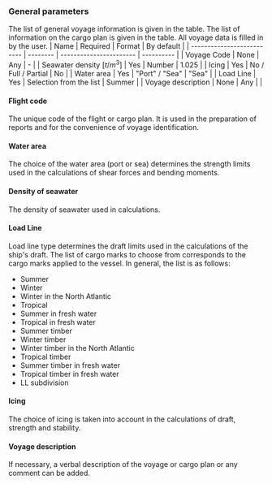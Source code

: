 ### General parameters
The list of general voyage information is given in the table. The list of information on the cargo plan is given in the table. All voyage data is filled in by the user.
| Name                       | Required | Format                  | By default |
| -------------------------- | -------- | ----------------------- | ---------- |
| Voyage Code                | None     | Any                     | -          |
| Seawater density $[t/m^3]$ | Yes      | Number                  | 1.025      |
| Icing                      | Yes      | No / Full / Partial     | No         |
| Water area                 | Yes      | "Port" / "Sea"          | "Sea"      |
| Load Line                  | Yes      | Selection from the list | Summer     |
| Voyage description         | None     | Any                     |            |

#### Flight code
The unique code of the flight or cargo plan. It is used in the preparation of reports and for the convenience of voyage identification.

#### Water area
The choice of the water area (port or sea) determines the strength limits used in the calculations of shear forces and bending moments.

#### Density of seawater
The density of seawater used in calculations.

#### Load Line
Load line type determines the draft limits used in the calculations of the ship's draft. The list of cargo marks to choose from corresponds to the cargo marks applied to the vessel. In general, the list is as follows:
- Summer
- Winter
- Winter in the North Atlantic
- Tropical
- Summer in fresh water
- Tropical in fresh water
- Summer timber
- Winter timber
- Winter timber in the North Atlantic 
- Tropical timber
- Summer timber in fresh water
- Tropical timber in fresh water
- LL subdivision

#### Icing
The choice of icing is taken into account in the calculations of draft, strength and stability.

#### Voyage description
If necessary, a verbal description of the voyage or cargo plan or any comment can be added. 